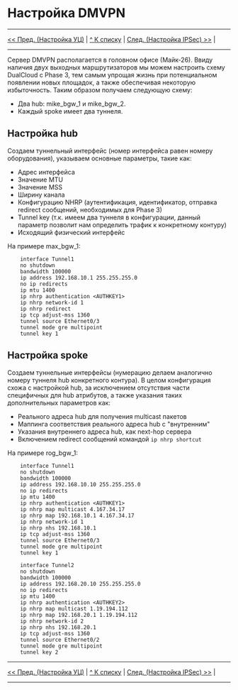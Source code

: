 # Настройка DMVPN

---

[<< Пред. (Настройка УЦ)](./6_ca.md) | [\^ К списку](../) | [След. (Настройка IPSec) >>](./8_ipsec.md) |

---

Сервер DMVPN располагается в головном офисе (Майк-26). Ввиду наличия двух выходных маршрутизаторов мы можем настроить схему DualCloud с Phase 3, тем самым упрощая жизнь при потенциальном появлении новых площадок, а также обеспечивая некоторую избыточность. Таким образом получаем следующую схему:

- Два hub: mike_bgw_1 и mike_bgw_2.
- Каждый spoke имеет два туннеля.

## Настройка hub

Создаем туннельный интерфейс (номер интерфейса равен номеру оборудования), указываем основные параметры, такие как:

- Адрес интерфейса
- Значение MTU
- Значение MSS
- Ширину канала
- Конфигурацию NHRP (аутентификация, идентификатор, отправка redirect сообщений, необходимых для Phase 3)
- Tunnel key (т.к. имеем два туннеля в конфигурации, данный параметр позволит нам определить трафик к конкретному контуру)
- Исходящий физический интерфейс

На примере max_bgw_1:

        interface Tunnel1
        no shutdown
        bandwidth 100000
        ip address 192.168.10.1 255.255.255.0
        no ip redirects
        ip mtu 1400
        ip nhrp authentication <AUTHKEY1>
        ip nhrp network-id 1
        ip nhrp redirect
        ip tcp adjust-mss 1360
        tunnel source Ethernet0/3
        tunnel mode gre multipoint
        tunnel key 1

## Настройка spoke

Создаем туннельные интерфейсы (нумерацию делаем аналогично номеру туннеля hub конкретного контура). В целом конфигурация схожа с настройкой hub, за исключением отсутствия части специфичных для hub атрибутов, а также указания таких дополнительных параметров как:

- Реального адреса hub для получения multicast пакетов
- Маппинга соответствия реального адреса hub с "внутренним"
- Указания внутреннего адреса hub, как next-hop сервера
- Включением redirect сообщений командой `ip nhrp shortcut`

На примере rog_bgw_1:

        interface Tunnel1
        no shutdown
        bandwidth 100000
        ip address 192.168.10.10 255.255.255.0
        no ip redirects
        ip mtu 1400
        ip nhrp authentication <AUTHKEY1>
        ip nhrp map multicast 4.167.34.17
        ip nhrp map 192.168.10.1 4.167.34.17
        ip nhrp network-id 1
        ip nhrp nhs 192.168.10.1
        ip tcp adjust-mss 1360
        tunnel source Ethernet0/3
        tunnel mode gre multipoint
        tunnel key 1

        interface Tunnel2
        no shutdown
        bandwidth 100000
        ip address 192.168.20.10 255.255.255.0
        no ip redirects
        ip mtu 1400
        ip nhrp authentication <AUTHKEY2>
        ip nhrp map multicast 1.19.194.112
        ip nhrp map 192.168.20.1 1.19.194.112
        ip nhrp network-id 2
        ip nhrp nhs 192.168.20.1
        ip tcp adjust-mss 1360
        tunnel source Ethernet0/2
        tunnel mode gre multipoint
        tunnel key 2

---

[<< Пред. (Настройка УЦ)](./6_ca.md) | [\^ К списку](../) | [След. (Настройка IPSec) >>](./8_ipsec.md) |

---
